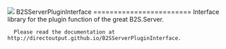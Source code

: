 <img src="http://directoutput.github.io/B2SServerPluginInterface/B2SServerPluginInterface.png"/>
	  B2SServerPluginInterface
	  ========================
      Interface library for the plugin function of the great B2S.Server.

      Please read the documentation at http://directoutput.github.io/B2SServerPluginInterface.
